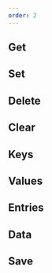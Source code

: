 ```yaml
---
order: 2
---
```


<!--
database
	|--get*
	|--set*
	|--delete*
	|--clear*
	|
	|--keys
	|--values
	|--entries
	|--data
	|
	|--save
-->

## Get

## Set

## Delete

## Clear


## Keys

## Values

## Entries

## Data

## Save